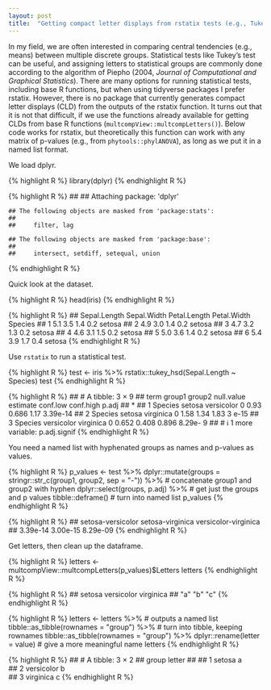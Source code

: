 ```yaml
---
layout: post
title:  "Getting compact letter displays from rstatix tests (e.g., Tukey’s test)"
---
```


In my field, we are often interested in comparing central tendencies (e.g., means) between multiple discrete groups. Statistical tests like Tukey’s test can be useful, and assigning letters to statistical groups are commonly done according to the algorithm of Piepho (2004, *Journal of Computational and Graphical Statistics*). There are many options for running statistical tests, including base R functions, but when using tidyverse packages I prefer rstatix. However, there is no package that currently generates compact letter displays (CLD) from the outputs of the rstatix function. It turns out that it is not that difficult, if we use the functions already available for getting CLDs from base R functions (`multcompView::multcompLetters()`). Below code works for rstatix, but theoretically this function can work with any matrix of p-values (e.g., from `phytools::phylANOVA`), as long as we put it in a named list format.

We load dplyr.

{% highlight R %}
library(dplyr)
{% endhighlight R %}

{% highlight R %}
    ## 
    ## Attaching package: 'dplyr'

    ## The following objects are masked from 'package:stats':
    ## 
    ##     filter, lag

    ## The following objects are masked from 'package:base':
    ## 
    ##     intersect, setdiff, setequal, union
{% endhighlight R %}

Quick look at the dataset.

{% highlight R %}
head(iris)
{% endhighlight R %}

{% highlight R %}
    ##   Sepal.Length Sepal.Width Petal.Length Petal.Width Species
    ## 1          5.1         3.5          1.4         0.2  setosa
    ## 2          4.9         3.0          1.4         0.2  setosa
    ## 3          4.7         3.2          1.3         0.2  setosa
    ## 4          4.6         3.1          1.5         0.2  setosa
    ## 5          5.0         3.6          1.4         0.2  setosa
    ## 6          5.4         3.9          1.7         0.4  setosa
{% endhighlight R %}

Use `rstatix` to run a statistical test.

{% highlight R %}
test <- iris %>% rstatix::tukey_hsd(Sepal.Length ~ Species)
test
{% endhighlight R %}

{% highlight R %}
    ## # A tibble: 3 × 9
    ##   term    group1     group2     null.value estimate conf.low conf.high    p.adj
    ## * <chr>   <chr>      <chr>           <dbl>    <dbl>    <dbl>     <dbl>    <dbl>
    ## 1 Species setosa     versicolor          0    0.93     0.686     1.17  3.39e-14
    ## 2 Species setosa     virginica           0    1.58     1.34      1.83  3   e-15
    ## 3 Species versicolor virginica           0    0.652    0.408     0.896 8.29e- 9
    ## # ℹ 1 more variable: p.adj.signif <chr>
{% endhighlight R %}

You need a named list with hyphenated groups as names and p-values as
values.

{% highlight R %}
p_values <- test %>% dplyr::mutate(groups = stringr::str_c(group1, group2, sep = "-")) %>% # concatenate group1 and group2 with hyphen
  dplyr::select(groups, p.adj) %>% # get just the groups and p values
  tibble::deframe() # turn into named list
p_values
{% endhighlight R %}

{% highlight R %}
    ##    setosa-versicolor     setosa-virginica versicolor-virginica 
    ##             3.39e-14             3.00e-15             8.29e-09
{% endhighlight R %}

Get letters, then clean up the dataframe.

{% highlight R %}
letters <- multcompView::multcompLetters(p_values)$Letters
letters
{% endhighlight R %}

{% highlight R %}
    ##     setosa versicolor  virginica 
    ##        "a"        "b"        "c"
{% endhighlight R %}

{% highlight R %}
letters <- letters %>% # outputs a named list tibble::as_tibble(rownames = "group") %>% # turn into tibble, keeping rownames 
  tibble::as_tibble(rownames = "group") %>%
  dplyr::rename(letter = value) # give a more meaningful name
letters
{% endhighlight R %}

{% highlight R %}
    ## # A tibble: 3 × 2
    ##   group      letter
    ##   <chr>      <chr> 
    ## 1 setosa     a     
    ## 2 versicolor b     
    ## 3 virginica  c
{% endhighlight R %}
